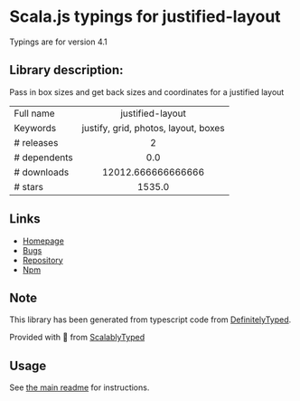 
# Scala.js typings for justified-layout

Typings are for version 4.1

## Library description:
Pass in box sizes and get back sizes and coordinates for a justified layout

|                    |                 |
| ------------------ | :-------------: |
| Full name          | justified-layout |
| Keywords           | justify, grid, photos, layout, boxes |
| # releases         | 2 |
| # dependents       | 0.0 |
| # downloads        | 12012.666666666666 |
| # stars            | 1535.0 |

## Links
- [Homepage](https://github.com/flickr/justified-layout#readme)
- [Bugs](https://github.com/flickr/justified-layout/issues)
- [Repository](https://github.com/flickr/justified-layout)
- [Npm](https://www.npmjs.com/package/justified-layout)
    


## Note
This library has been generated from typescript code from [DefinitelyTyped](https://definitelytyped.org).

Provided with :purple_heart: from [ScalablyTyped](https://github.com/oyvindberg/ScalablyTyped)

## Usage
See [the main readme](../../readme.md) for instructions.


